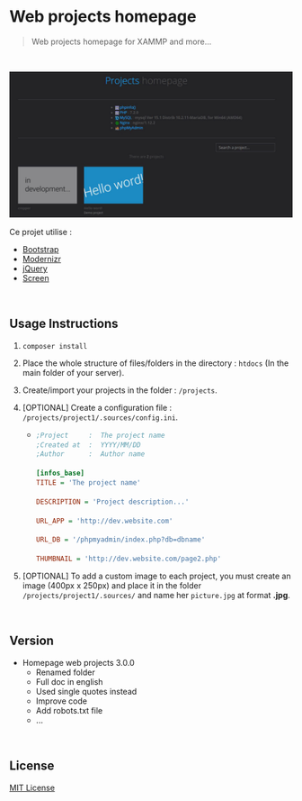 # Web projects homepage
> Web projects homepage for XAMMP and more...

<br>

![Web projects homepage](.sources/demo-web-projects-homepage.gif "Web projects homepage")

Ce projet utilise :
* [Bootstrap](http://getbootstrap.com)
* [Modernizr](https://modernizr.com)
* [jQuery](http://jquery.com)
* [Screen](https://github.com/microweber/screen)

<br>

## Usage Instructions

1. `composer install`

2. Place the whole structure of files/folders in the directory : `htdocs` (In the main folder of your server).

3. Create/import your projects in the folder : `/projects`.

4. [OPTIONAL] Create a configuration file : `/projects/project1/.sources/config.ini`.
    - ```ini
      ;Project     :  The project name
      ;Created at  :  YYYY/MM/DD
      ;Author      :  Author name
      
      [infos_base]
      TITLE = 'The project name'
      
      DESCRIPTION = 'Project description...'
      
      URL_APP = 'http://dev.website.com'
      
      URL_DB = '/phpmyadmin/index.php?db=dbname'
      
      THUMBNAIL = 'http://dev.website.com/page2.php'
      ```

5. [OPTIONAL] To add a custom image to each project, you must create an image (400px x 250px) and place it in the folder `/projects/project1/.sources/` and name her `picture.jpg` at format **.jpg**.

<br>

## Version

- Homepage web projects 3.0.0
    - Renamed folder
    - Full doc in english
    - Used single quotes instead
    - Improve code
    - Add robots.txt file
    - ...

<br>
 
## License

[MIT License](LICENSE)
